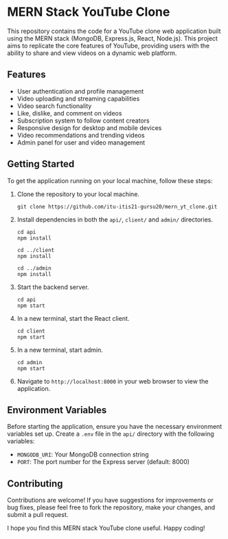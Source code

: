 # MERN Stack YouTube Clone

This repository contains the code for a YouTube clone web application built using the MERN stack (MongoDB, Express.js, React, Node.js). This project aims to replicate the core features of YouTube, providing users with the ability to share and view videos on a dynamic web platform.

## Features

- User authentication and profile management
- Video uploading and streaming capabilities
- Video search functionality
- Like, dislike, and comment on videos
- Subscription system to follow content creators
- Responsive design for desktop and mobile devices
- Video recommendations and trending videos
- Admin panel for user and video management

## Getting Started


To get the application running on your local machine, follow these steps:

1. Clone the repository to your local machine.
    ```
    git clone https://github.com/itu-itis21-gursu20/mern_yt_clone.git
    ```

2. Install dependencies in both the `api/`, `client/` and `admin/` directories.
    ```
    cd api
    npm install

    cd ../client
    npm install

    cd ../admin
    npm install
    ```

3. Start the backend server.
    ```
    cd api
    npm start
    ```

4. In a new terminal, start the React client.
    ```
    cd client
    npm start
    ```
    
5. In a new terminal, start admin.
    ```
    cd admin
    npm start
    ```

6. Navigate to `http://localhost:8000` in your web browser to view the application.

## Environment Variables

Before starting the application, ensure you have the necessary environment variables set up. Create a `.env` file in the `api/` directory with the following variables:

- `MONGODB_URI`: Your MongoDB connection string
- `PORT`: The port number for the Express server (default: 8000)

## Contributing

Contributions are welcome! If you have suggestions for improvements or bug fixes, please feel free to fork the repository, make your changes, and submit a pull request.

I hope you find this MERN stack YouTube clone useful. Happy coding!

